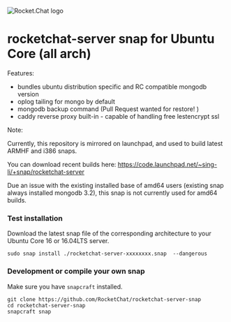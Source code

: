 ![Rocket.Chat logo](https://rocket.chat/images/logo/logo-dark.svg?v3)

# rocketchat-server snap for Ubuntu Core  (all arch)

Features:
* bundles ubuntu distribution specific and RC compatible mongodb version
* oplog tailing for mongo by default
* mongodb backup command  (Pull Request wanted for restore! )
* caddy reverse proxy built-in - capable of handling free lestencrypt ssl

Note:

Currently, this repository is mirrored on launchpad, and used to build latest ARMHF and i386 snaps.   

You can download recent builds here:
https://code.launchpad.net/~sing-li/+snap/rocketchat-server

Due an issue with the existing installed base of amd64 users (existing snap always installed mongodb 3.2), this snap is not currently used for amd64 builds.

### Test installation 

Download the latest snap file of the corresponding architecture to your Ubuntu Core 16 or 16.04LTS server.

`sudo snap install ./rocketchat-server-xxxxxxxx.snap  --dangerous`


### Development or compile your own snap

Make sure you have `snapcraft` installed.

```
git clone https://github.com/RocketChat/rocketchat-server-snap
cd rocketchat-server-snap
snapcraft snap
```



